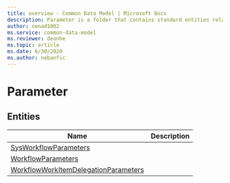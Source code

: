 ```yaml
---
title: overview - Common Data Model | Microsoft Docs
description: Parameter is a folder that contains standard entities related to the Common Data Model.
author: nenad1002
ms.service: common-data-model
ms.reviewer: deonhe
ms.topic: article
ms.date: 6/30/2020
ms.author: nebanfic
---
```


# Parameter


## Entities

|Name|Description|
|---|---|
|[SysWorkflowParameters](SysWorkflowParameters.md)||
|[WorkflowParameters](WorkflowParameters.md)||
|[WorkflowWorkItemDelegationParameters](WorkflowWorkItemDelegationParameters.md)||

